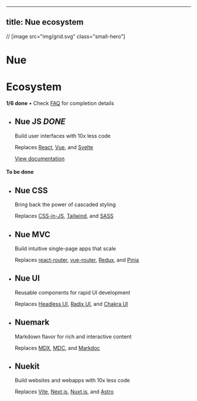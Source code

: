
---
title: Nue ecosystem
---

// [image src="img/grid.svg" class="small-hero"]

# Nue
# Ecosystem
**1/6 done** • Check [FAQ](/faq/#roadmap) for completion details

* ## Nue JS *DONE*
  Build user interfaces with 10x less code

  Replaces [React][react], [Vue][vue], and [Svelte][svelte]

  [View documentation](/docs/nuejs/)

#### To be done


* ## Nue CSS
  Bring back the power of cascaded styling

  Replaces [CSS-in-JS][cssjs], [Tailwind][tailwind], and [SASS][sass]

* ## Nue MVC
  Build intuitive single-page apps that scale

  Replaces [react-router][react-router], [vue-router][vue-router], [Redux][redux], and [Pinia][pinia]

* ## Nue UI
  Reusable components for rapid UI development

  Replaces [Headless UI][headless], [Radix UI][radix], and [Chakra UI][chakra]

* ## Nuemark
  Markdown flavor for rich and interactive content

  Replaces [MDX][mdx], [MDC][mdc], and [Markdoc][markdoc]

* ## Nuekit
  Build websites and webapps with 10x less code

  Replaces [Vite][vite], [Next.js][next], [Nuxt.js][nuxt], and [Astro][astro]


[react]: //react.dev
[vue]: //vuejs.org
[svelte]: //svelte.dev

[cssjs]: //en.wikipedia.org/wiki/CSS-in-JS
[tailwind]: //tailwindcss.com
[sass]: //sass-lang.com

[react-router]: //reactrouter.com
[vue-router]: //router.vuejs.org
[pinia]: //pinia.vuejs.org
[redux]: //redux.js.org

[mdx]: //mdxjs.com
[mdc]: //content.nuxtjs.org/guide/writing/mdc
[markdoc]: //markdoc.dev

[headless]: //headlessui.com
[radix]: //www.radix-ui.com
[chakra]: //chakra-ui.com

[vite]: //vitejs.dev
[next]: //nextjs.org
[nuxt]: //nuxt.com
[astro]: //astro.build
